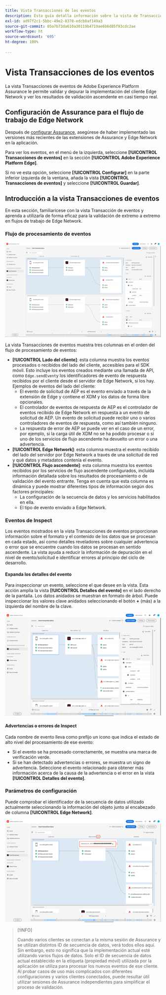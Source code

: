```yaml
---
title: Vista Transacciones de los eventos
description: Esta guía detalla información sobre la vista de Transacciones de los eventos en Adobe Experience Platform Assurance.
exl-id: ad97f2c1-5bbc-49e2-8378-edcb8af149a3
source-git-commit: 05a7b73da610a30119b4719ae6b6d85f93cdc2ae
workflow-type: ht
source-wordcount: '695'
ht-degree: 100%

---
```


# Vista Transacciones de los eventos

La vista Transacciones de eventos de Adobe Experience Platform Assurance le permite validar y depurar la implementación del cliente Edge Network y ver los resultados de validación ascendente en casi tiempo real.

## Configuración de Assurance para el flujo de trabajo de Edge Network

Después de [configurar Assurance](../tutorials/implement-assurance.md), asegúrese de haber implementado las versiones más recientes de las extensiones de Assurance y Edge Network en la aplicación.

Para ver los eventos, en el menú de la izquierda, seleccione **[!UICONTROL Transacciones de eventos]** en la sección **[!UICONTROL Adobe Experience Platform Edge]**.

Si no ve esta opción, seleccione **[!UICONTROL Configurar]** en la parte inferior izquierda de la ventana, añada la vista **[!UICONTROL Transacciones de eventos]** y seleccione **[!UICONTROL Guardar]**.

## Introducción a la vista Transacciones de eventos

En esta sección, familiarícese con la vista Transacción de eventos y aprenda a utilizarla de forma eficaz para la validación de extremo a extremo en flujos de trabajo de Edge Network.

### Flujo de procesamiento de eventos

![Vista de transacciones de eventos](./images/event-transactions/event-transactions-view.png)

La vista Transacciones de eventos muestra tres columnas en el orden del flujo de procesamiento de eventos:

- **[!UICONTROL Lado del cliente]**: esta columna muestra los eventos procesados o recibidos del lado del cliente, accesibles para el SDK móvil. Esto incluye los eventos creados mediante una llamada de API, como `Edge.sendEvent`y los identificadores de evento de respuesta recibidos por el cliente desde el servidor de Edge Network, si los hay. Ejemplos de eventos del lado del cliente:
   - El evento de solicitud de AEP es el evento enviado a través de la extensión de Edge y contiene el XDM y los datos de forma libre opcionales.
   - El controlador de eventos de respuesta de AEP es el controlador de eventos recibido de Edge Network en respuesta a un evento de solicitud de AEP. Un evento de solicitud puede recibir uno o varios controladores de eventos de respuesta, como así también ninguno.
   - La respuesta de error de AEP se puede ver en el caso de un error, por ejemplo, si la carga útil de XDM no se ha podido procesar o si uno de los servicios de flujo ascendente ha devuelto un error o una advertencia.
- **[!UICONTROL Edge Network]**: esta columna muestra el evento recibido del lado del servidor por Edge Network a través de una solicitud de red y qué datos y metadatos contenía el evento.
- **[!UICONTROL Flujo ascendente]**: esta columna muestra los eventos recibidos por los servicios de flujo ascendente configurados, incluida información detallada sobre los resultados de procesamiento o de validación del evento entrante.
Tenga en cuenta que esta columna es dinámica y puede mostrar diferentes tipos de información según dos factores principales:
   - La configuración de la secuencia de datos y los servicios habilitados en ella.
   - El tipo de evento enviado a Edge Network.

### Eventos de Inspect

Los eventos mostrados en la vista Transacciones de eventos proporcionan información sobre el formato y el contenido de los datos que se procesan en cada estado, así como detalles reveladores sobre cualquier advertencia o error que se encuentre cuando los datos se procesan en sentido ascendente. La vista ayuda a reducir la información de depuración en el nivel de evento/solicitud e identificar errores al principio del ciclo de desarrollo.

#### Expanda los detalles del evento

Para inspeccionar un evento, seleccione el que desee en la vista. Esta acción amplía la vista **[!UICONTROL Detalles del evento]** en el lado derecho de la pantalla.
Los datos anidados se muestran en formato de árbol. Puede inspeccionar los valores clave anidados seleccionando el botón **+** (más) a la izquierda del nombre de la clave.

![Detalles del evento](./images/event-transactions/event-details.png)

#### Advertencias o errores de Inspect

Cada nombre de evento lleva como prefijo un icono que indica el estado de alto nivel del procesamiento de ese evento:

- Si el evento se ha procesado correctamente, se muestra una marca de verificación verde.
- Si se han detectado advertencias o errores, se muestra un signo de advertencia. Seleccione el evento relacionado para obtener más información acerca de la causa de la advertencia o el error en la vista **[!UICONTROL Detalles del evento]**.

### Parámetros de configuración

Puede comprobar el identificador de la secuencia de datos utilizado actualmente seleccionando la información del objeto junto al encabezado de columna **[!UICONTROL Edge Network]**.

![Mostrar el ID de la secuencia de datos](./images/event-transactions/show-datastream-id.png)

>[!INFO]
>
>Cuando varios clientes se conectan a la misma sesión de Assurance y se utilizan distintos ID de secuencia de datos, verá todos ellos aquí. Sin embargo, esto no significa que la implementación actual esté utilizando varios flujos de datos. Solo el ID de secuencia de datos actual establecido en la etiqueta (propiedad móvil) utilizada por la aplicación se utiliza para procesar los nuevos eventos de ese cliente. Al probar casos de uso más complicados con diferentes configuraciones y varios clientes conectados, puede resultar útil utilizar sesiones de Assurance independientes para simplificar el proceso de validación.
